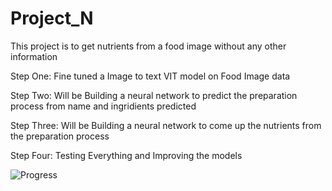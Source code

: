 # Project_N
This project is to get nutrients from a food image without any other information

Step One:
Fine tuned a Image to text VIT model on Food Image data

Step Two:
Will be Building a neural network to predict the preparation process from name and ingridients predicted

Step Three:
Will be Building a neural network to come up the nutrients from the preparation process

Step Four:
Testing Everything and Improving the models


![Progress](Example.jpg)

